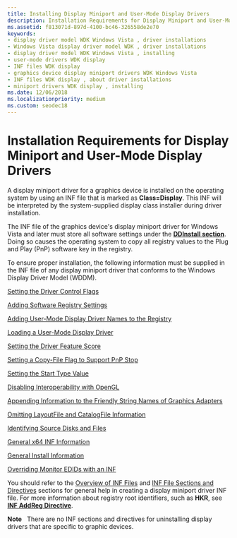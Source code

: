 ```yaml
---
title: Installing Display Miniport and User-Mode Display Drivers
description: Installation Requirements for Display Miniport and User-Mode Display Drivers
ms.assetid: f813071d-897d-4100-bc46-326558de2e70
keywords:
- display driver model WDK Windows Vista , driver installations
- Windows Vista display driver model WDK , driver installations
- display driver model WDK Windows Vista , installing
- user-mode drivers WDK display
- INF files WDK display
- graphics device display miniport drivers WDK Windows Vista
- INF files WDK display , about driver installations
- miniport drivers WDK display , installing
ms.date: 12/06/2018
ms.localizationpriority: medium
ms.custom: seodec18
---
```


# Installation Requirements for Display Miniport and User-Mode Display Drivers


A display miniport driver for a graphics device is installed on the operating system by using an INF file that is marked as **Class=Display**. This INF will be interpreted by the system-supplied display class installer during driver installation.

The INF file of the graphics device's display miniport driver for Windows Vista and later must store all software settings under the [**DDInstall section**](https://msdn.microsoft.com/library/windows/hardware/ff547344). Doing so causes the operating system to copy all registry values to the Plug and Play (PnP) software key in the registry.

To ensure proper installation, the following information must be supplied in the INF file of any display miniport driver that conforms to the Windows Display Driver Model (WDDM).

[Setting the Driver Control Flags](setting-the-driver-control-flags.md)

[Adding Software Registry Settings](adding-software-registry-settings.md)

[Adding User-Mode Display Driver Names to the Registry](adding-user-mode-display-driver-names-to-the-registry.md)

[Loading a User-Mode Display Driver](loading-a-user-mode-display-driver.md)

[Setting the Driver Feature Score](setting-the-driver-feature-score.md)

[Setting a Copy-File Flag to Support PnP Stop](setting-a-copy-file-flag-to-support-pnp-stop.md)

[Setting the Start Type Value](setting-the-start-type-value.md)

[Disabling Interoperability with OpenGL](disabling-interoperability-with-opengl.md)

[Appending Information to the Friendly String Names of Graphics Adapters](appending-information-to-the-friendly-string-names-of-graphics-adapter.md)

[Omitting LayoutFile and CatalogFile Information](omitting-layoutfile-and-catalogfile-information.md)

[Identifying Source Disks and Files](identifying-source-disks-and-files.md)

[General x64 INF Information](general-x64-inf-information.md)

[General Install Information](general-install-information.md)

[Overriding Monitor EDIDs with an INF](overriding-monitor-edids.md)

You should refer to the [Overview of INF Files](https://msdn.microsoft.com/library/windows/hardware/ff549520) and [INF File Sections and Directives](https://msdn.microsoft.com/library/windows/hardware/ff547433) sections for general help in creating a display miniport driver INF file. For more information about registry root identifiers, such as **HKR**, see [**INF AddReg Directive**](https://msdn.microsoft.com/library/windows/hardware/ff546320).

**Note**   There are no INF sections and directives for uninstalling display drivers that are specific to graphic devices.

 

 

 





